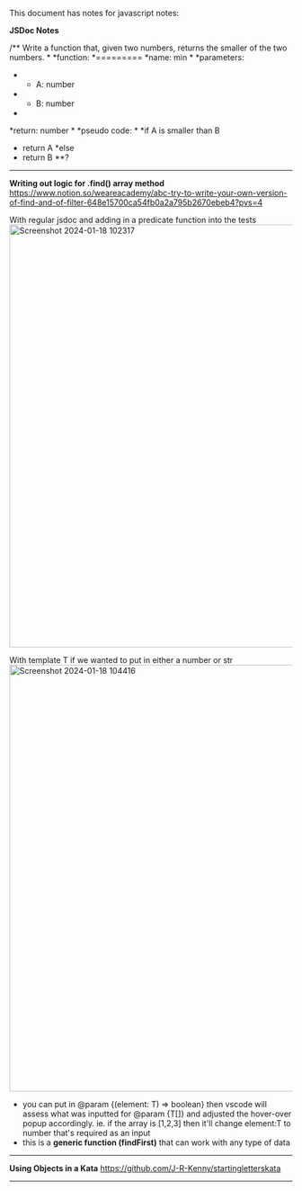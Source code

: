 This document has notes for javascript notes:

**JSDoc Notes**

/** Write a function that, given two numbers, returns the smaller of the two numbers.
*
*function:
*=========
*name: min
*
*parameters:
*	- A: number
*	- B: number
*
*return: number
*
*pseudo code:
*
*if A is smaller than B
*	return A
*else
*	return B
**?

----
**Writing out logic for .find() array method**
https://www.notion.so/weareacademy/abc-try-to-write-your-own-version-of-find-and-of-filter-648e15700ca54fb0a2a795b2670ebeb4?pvs=4

With regular jsdoc and adding in a predicate function into the tests
<img width="752" alt="Screenshot 2024-01-18 102317" src="https://github.com/d-atienza/notes/assets/153103146/964e0787-2f62-43cf-a9bf-93afbfc84add">

With template T if we wanted to put in either a number or str
<img width="759" alt="Screenshot 2024-01-18 104416" src="https://github.com/d-atienza/notes/assets/153103146/aa6de54a-6268-4917-ac43-78a0c715126f">
- you can put in @param {(element: T) => boolean} then vscode will assess what was inputted for @param {T[]} and adjusted the hover-over popup accordingly. ie. if the array is [1,2,3] then it'll change element:T to number that's required as an input
- this is a **generic function (findFirst)** that can work with any type of data
  

----
**Using Objects in a Kata**
https://github.com/J-R-Kenny/startingletterskata

----

